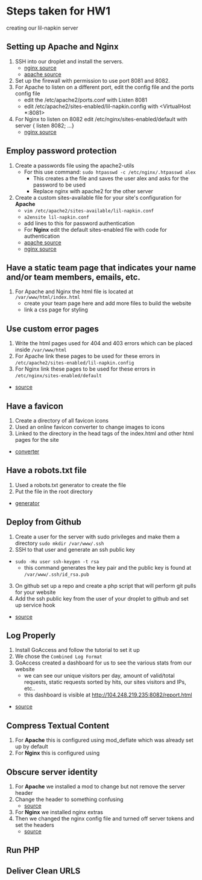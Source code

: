 # Steps taken for HW1 
creating our lil-napkin server

## Setting up Apache and Nginx
1. SSH into our droplet and install the servers.
    - [nginx source](https://www.digitalocean.com/community/tutorials/how-to-install-nginx-on-ubuntu-16-04)
    - [apache source](https://www.digitalocean.com/community/tutorials/how-to-install-the-apache-web-server-on-ubuntu-16-04)
2. Set up the firewall with permission to use port 8081 and 8082.
3. For Apache to listen on a different port, edit the config file and the ports config file
    - edit the /etc/apache2/ports.conf with Listen 8081
    - edit /etc/apache2/sites-enabled/lil-napkin.config with <VirtualHost *:8081>
4. For Nginx to listen on 8082 edit /etc/nginx/sites-enabled/default with server { listen 8082; ...}
   - [nginx source](https://stackoverflow.com/questions/10829402/how-to-start-nginx-via-different-portother-than-80)

## Employ password protection
1. Create a passwords file using the apache2-utils
   - For this use command:
    `sudo htpasswd -c /etc/nginx/.htpasswd alex`
     - This creates a the file and saves the user alex and asks for the password to be used
     - Replace nginx with apache2 for the other server
2. Create a custom sites-available file for your site's configuration for **Apache**
   - `vim /etc/apache2/sites-available/lil-napkin.conf`
   - `a2ensite lil-napkin.conf`
   - add lines to this for password authentication
   - For **Nginx** edit the default sites-enabled file with code for authentication
   - [apache source](https://www.digitalocean.com/community/tutorials/how-to-set-up-password-authentication-with-apache-on-ubuntu-14-04)
   - [nginx source](https://www.digitalocean.com/community/tutorials/how-to-set-up-password-authentication-with-nginx-on-ubuntu-14-04)
   
## Have a static team page that indicates your name and/or team members, emails, etc.
1. For Apache and Nginx the html file is located at `/var/www/html/index.html`
    - create your team page here and add more files to build the website
    - link a css page for styling
    
## Use custom error pages
1. Write the html pages used for 404 and 403 errors which can be placed inside `/var/www/html`
2. For Apache link these pages to be used for these errors in `/etc/apache2/sites-enabled/lil-napkin.config`
3. For Nginx link these pages to be used for these errors in `/etc/nginx/sites-enabled/default`
  - [source](https://www.digitalocean.com/community/tutorials/how-to-configure-nginx-to-use-custom-error-pages-on-ubuntu-14-04)

## Have a favicon
1. Create a directory of all favicon icons
2. Used an online favicon converter to change images to icons
3. Linked to the directory in the head tags of the index.html and other html pages for the site
  - [converter](https://www.favicon-generator.org/)

## Have a robots.txt file
1. Used a robots.txt generator to create the file
2. Put the file in the root directory
  - [generator](http://tools.seobook.com/robots-txt/generator/)

## Deploy from Github
1. Create a user for the server with sudo privileges and make them a directory `sudo mkdir /var/www/.ssh`
2. SSH to that user and generate an ssh public key
  - `sudo -Hu user ssh-keygen -t rsa`
    - this command generates the key pair and the public key is found at `/var/www/.ssh/id_rsa.pub`
3. On github set up a repo and create a php script that will perform git pulls for your website
4. Add the ssh public key from the user of your droplet to github and set up service hook
 - [source](https://gist.github.com/oodavid/1809044)

## Log Properly
1. Install GoAccess and follow the tutorial to set it up
2. We chose the `Combined Log Format`
3. GoAccess created a dashboard for us to see the various stats from our website
   - we can see our unique visitors per day, amount of valid/total requests, static requests sorted by hits, our sites visitors and IPs, etc..
   - this dashboard is visible at http://104.248.219.235:8082/report.html
  - [source](https://goaccess.io/get-started)

## Compress Textual Content
 1. For **Apache** this is configured using mod_deflate which was already set up by default
 2. For **Nginx** this is configured using  

## Obscure server identity
 1. For **Apache** we installed a mod to change but not remove the server header
 2. Change the header to something confusing
    - [source](https://www.tecmint.com/change-apache-server-name-to-anything-in-server-headers/)
 3. For **Nginx** we installed nginx extras
 4. Then we changed the nginx config file and turned off server tokens and set the headers
    - [source](https://stackoverflow.com/questions/246227/how-do-you-change-the-server-header-returned-by-nginx)

## Run PHP

## Deliver Clean URLS

